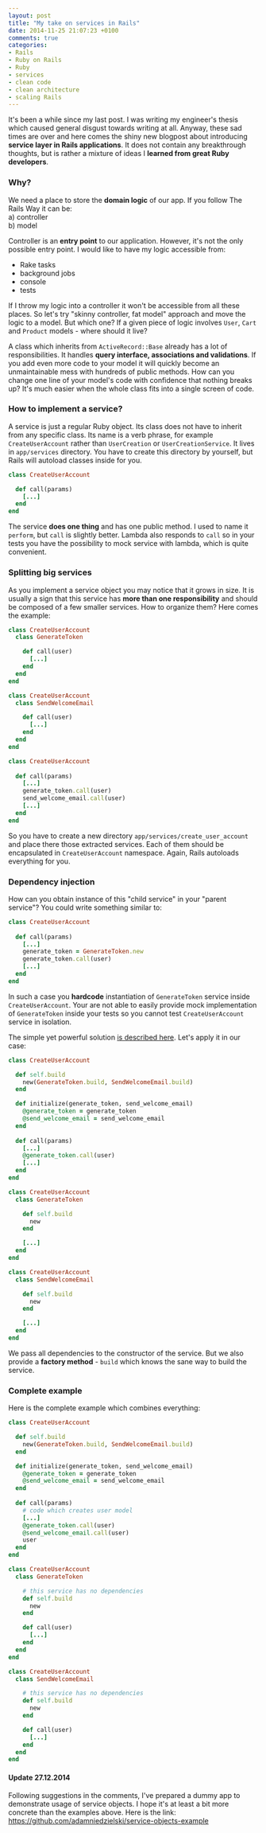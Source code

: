 ```yaml
---
layout: post
title: "My take on services in Rails"
date: 2014-11-25 21:07:23 +0100
comments: true
categories:
- Rails
- Ruby on Rails
- Ruby
- services
- clean code
- clean architecture
- scaling Rails
---
```


It's been a while since my last post. I was writing my engineer's thesis which caused general disgust towards writing at all. Anyway, these sad times are over and here comes the shiny new blogpost about introducing **service layer in Rails applications**. It does not contain any breakthrough thoughts, but is rather a mixture of ideas I **learned from great Ruby developers**.

<!-- more -->

### Why?

We need a place to store the **domain logic** of our app. If you follow The Rails Way it can be:</br>
a) controller</br>
b) model

Controller is an **entry point** to our application. However, it's not the only possible entry point. I would like to have my logic accessible from:

- Rake tasks
- background jobs
- console
- tests

If I throw my logic into a controller it won't be accessible from all these places. So let's try "skinny controller, fat model" approach and move the logic to a model. But which one? If a given piece of logic involves ```User```, ```Cart``` and ```Product``` models - where should it live?

A class which inherits from ```ActiveRecord::Base``` already has a lot of responsibilities. It handles **query interface, associations and validations**. If you add even more code to your model it will quickly become an unmaintainable mess with hundreds of public methods. How can you change one line of your model's code with confidence that nothing breaks up? It's much easier when the whole class fits into a single screen of code.


### How to implement a service?

A service is just a regular Ruby object. Its class does not have to inherit from any specific class. Its name is a verb phrase, for example ```CreateUserAccount``` rather than ```UserCreation``` or ```UserCreationService```. It lives in ```app/services``` directory. You have to create this directory by yourself, but Rails will autoload classes inside for you.

```ruby app/services/create_user_account.rb
class CreateUserAccount

  def call(params)
    [...]
  end
end
```

The service **does one thing** and has one public method. I used to name it ```perform```, but ```call``` is slightly better. Lambda also responds to ```call``` so in your tests you have the possibility to mock service with lambda, which is quite convenient. 

### Splitting big services

As you implement a service object you may notice that it grows in size. It is usually a sign that this service has **more than one responsibility** and should be composed of a few smaller services. How to organize them? Here comes the example:

```ruby app/services/create_user_account/generate_token.rb
class CreateUserAccount
  class GenerateToken

    def call(user)
      [...]
    end
  end
end
```

```ruby app/services/create_user_account/send_welcome_email.rb
class CreateUserAccount
  class SendWelcomeEmail

    def call(user)
      [...]
    end
  end
end
```

```ruby app/services/create_user_account.rb
class CreateUserAccount
  
  def call(params)
    [...]
    generate_token.call(user)
    send_welcome_email.call(user)
    [...]
  end
end
```

So you have to create a new directory ```app/services/create_user_account``` and place there those extracted services. Each of them should be encapsulated in ```CreateUserAccount``` namespace. Again, Rails autoloads everything for you.

### Dependency injection

How can you obtain instance of this "child service" in your "parent service"? You could write something similar to:

```ruby app/services/create_user_account.rb
class CreateUserAccount
  
  def call(params)
    [...]
    generate_token = GenerateToken.new
    generate_token.call(user)
    [...]
  end
end
```

In such a case you **hardcode** instantiation of ```GenerateToken``` service inside ```CreateUserAccount```. Your are not able to easily provide mock implementation of ```GenerateToken``` inside your tests so you cannot test ```CreateUserAccount``` service in isolation.

The simple yet powerful solution [is described here](http://solnic.eu/2013/12/17/the-world-needs-another-post-about-dependency-injection-in-ruby.html). Let's apply it in our case:

```ruby app/services/create_user_account.rb
class CreateUserAccount

  def self.build
    new(GenerateToken.build, SendWelcomeEmail.build)
  end

  def initialize(generate_token, send_welcome_email)
    @generate_token = generate_token
    @send_welcome_email = send_welcome_email
  end
  
  def call(params)
    [...]
    @generate_token.call(user)
    [...]
  end
end
```

```ruby app/services/create_user_account/generate_token.rb
class CreateUserAccount
  class GenerateToken

    def self.build
      new
    end

    [...]
  end
end
```

```ruby app/services/create_user_account/send_welcome_email.rb
class CreateUserAccount
  class SendWelcomeEmail

    def self.build
      new
    end

    [...]
  end
end
```

We pass all dependencies to the constructor of the service. But we also provide a **factory method** - ```build``` which knows the sane way to build the service.  

### Complete example

Here is the complete example which combines everything:

```ruby app/services/create_user_account.rb
class CreateUserAccount

  def self.build
    new(GenerateToken.build, SendWelcomeEmail.build)
  end

  def initialize(generate_token, send_welcome_email)
    @generate_token = generate_token
    @send_welcome_email = send_welcome_email
  end
  
  def call(params)
    # code which creates user model
    [...]
    @generate_token.call(user)
    @send_welcome_email.call(user)
    user
  end
end
```

```ruby app/services/create_user_account/generate_token.rb
class CreateUserAccount
  class GenerateToken

    # this service has no dependencies
    def self.build
      new
    end

    def call(user)
      [...]
    end
  end
end
```

```ruby app/services/create_user_account/send_welcome_email.rb
class CreateUserAccount
  class SendWelcomeEmail

    # this service has no dependencies
    def self.build
      new
    end

    def call(user)
      [...]
    end
  end
end
```

#### Update 27.12.2014

Following suggestions in the comments, I've prepared a dummy app to demonstrate usage of service objects. I hope it's at least a bit more concrete than the examples above. Here is the link: https://github.com/adamniedzielski/service-objects-example
